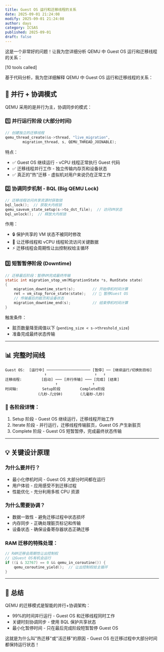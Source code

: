 ```yaml
---
title: Guest OS 运行和迁移线程的关系
date: 2025-09-01 21:24:08
modify: 2025-09-01 21:24:08
author: days
category: ICSAS
published: 2025-09-01
draft: false
---
```


这是一个非常好的问题！让我为您详细分析 QEMU 中 Guest OS 运行和迁移线程的关系：

[10 tools called]

基于代码分析，我为您详细解释 QEMU 中 Guest OS 运行和迁移线程的关系：

## 🔄 并行 + 协调模式

QEMU 采用的是并行为主，协调同步的模式：

### 1️⃣ 并行运行阶段 (大部分时间)

```c
// 创建独立的迁移线程
qemu_thread_create(&s->thread, "live_migration",
        migration_thread, s, QEMU_THREAD_JOINABLE);
```

特点：

- ✅ Guest OS 继续运行 - vCPU 线程正常执行 Guest 代码
- ✅ 迁移线程并行工作 - 独立传输内存页和设备状态  
- ✅ 真正的"热"迁移 - 虚拟机对用户来说仍在正常工作

### 2️⃣ 协调同步机制 - BQL (Big QEMU Lock)

```c
// 迁移线程访问共享资源时获取锁
bql_lock();  // 获取大内核锁
qemu_savevm_state_setup(s->to_dst_file);  // 访问VM状态
bql_unlock();  // 释放大内核锁
```

作用：

- 🔒 保护共享的 VM 状态不被同时修改
- 🔄 让迁移线程和 vCPU 线程轮流访问关键数据
- ⚡ 迁移线程会周期性让出控制权给主循环

### 3️⃣ 短暂暂停阶段 (Downtime)

```c
// 迁移最后阶段：暂停VM完成最终传输
static int migration_stop_vm(MigrationState *s, RunState state)
{
    migration_downtime_start(s);        // 开始停机时间计算
    ret = vm_stop_force_state(state);   // 🛑 暂停Guest OS
    // 传输最后的脏页和设备状态
    migration_downtime_end(s);          // 结束停机时间计算
}
```

触发条件：

- 脏页数量降至阈值以下 (`pending_size < s->threshold_size`)
- 准备完成最终状态传输

---

## 📊 完整时间线

```
Guest OS:  [运行中] ──────────────────── [暂停] ── [继续运行/切换到目标]
                  ↑                      ↑   ↑
迁移线程:         [启动] ─── [并行传输] ─── [完成] [结束]
                       ↑                ↑
时间轴:           Setup阶段         Complete阶段
               (几秒-几分钟)        (几毫秒-几秒)
```

### 🎯 各阶段详情：

1. Setup 阶段 - Guest OS 继续运行，迁移线程开始工作
2. Iterate 阶段 - 并行运行，迁移线程传输脏页，Guest OS 产生新脏页
3. Complete 阶段 - Guest OS 短暂暂停，完成最终状态传输

---

## 💡 关键设计原理

### 为什么要并行？
- 最小化停机时间 - Guest OS 大部分时间都在运行
- 用户体验 - 应用感受不到迁移过程
- 性能优化 - 充分利用多核 CPU 资源

### 为什么需要协调？  
- 数据一致性 - 避免迁移过程中状态损坏
- 内存同步 - 正确处理脏页标记和传输
- 设备状态 - 确保设备寄存器状态正确迁移

### RAM 迁移的特殊处理：
```c
// RAM迁移会周期性让出控制权
// 让Guest OS有机会运行
if ((i & 32767) == 0 && qemu_in_coroutine()) {
    qemu_coroutine_yield();  // 让出控制权给主循环
}
```

---

## 🎯 总结

QEMU 的迁移模式是智能的并行+协调架构：

- 99%的时间并行运行 - Guest OS 和迁移线程同时工作
- 关键时刻协调同步 - 使用 BQL 保护共享状态
- 最小化暂停时间 - 只在最后完成阶段短暂暂停 Guest OS

这就是为什么叫"热迁移"或"活迁移"的原因 - Guest OS 在迁移过程中大部分时间都保持运行状态！